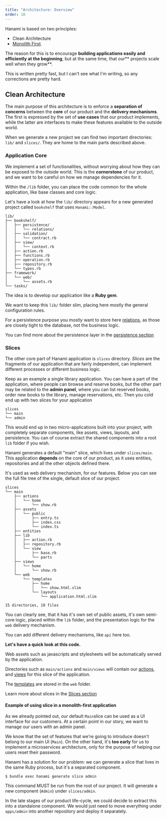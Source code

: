 ```yaml
---
title: "Architecture: Overview"
order: 10
---
```


Hanami is based on two principles:
- Clean Architecture
- [Monolith First](http://martinfowler.com/bliki/MonolithFirst.html).

The reason for this is to encourage **building applications easily and efficiently at the beginning**, but at the same time, that our** projects scale well when they grow**.

This is written pretty fast, but I can't see what I'm writing, so any corrections are pretty hard.


## Clean Architecture

The main purpose of this architecture is to enforce a **separation of concerns** between the **core** of our product and the **delivery mechanisms**.
The first is expressed by the set of **use cases** that our product implements, while the latter are interfaces to make these features available to the outside world.

When we generate a new project we can find two important directories: `lib/` and `slices/`.
They are home to the main parts described above.

### Application Core

We implement a set of functionalities, without worrying about how they can be exposed to the outside world.
This is the **cornerstone** of our product, and we want to be careful on how we manage dependencies for it.

Within the `/lib` folder, you can place the code common for the whole application, like base classes and core logic.

Let's have a look at how the `lib/` directory appears for a new generated project called `bookshelf` that uses `Hanami::Model`.

```shell
lib/
├── bookshelf/
│   ├── persistence/
│   │   └── relations/
│   ├── validation/
│   │   └── contract.rb
│   ├── view/
│   │   └── context.rb
│   ├── action.rb
│   ├── functions.rb
│   ├── operation.rb
│   ├── repository.rb
│   └── types.rb
├── framework/
│   └── web/
│       └── assets.rb
└── tasks/
```

The idea is to develop our application like a **Ruby gem**.

We want to keep this `lib/` folder slim, placing here mostly the general configuration rules.

For a persistence purpose you mostly want to store here [relations](/v2.0/persistence/relations), as those are closely tight to the database, not the business logic.

You can find more about the persistence layer in the [persistence section](/v2.0/persistence)

### Slices

The other core part of Hanami application is `slices` directory. *Slices* are the fragments of our application that are fairly independent, can implement different processes or different business logic.

Keep as an example a single library application. You can have a part of the application, where people can browse and reserve books, but the other part may be related to the **admin panel**, where you can list reserved books, order new books to the library, manage reservations, etc. Then you cold end up with two slices for your application

```shell
slices
└── main
└── admin
```

This would end up in two micro-applications built into your project, with completely separate components, like assets, views, layouts, and persistence. You can of course extract the shared components into a root `lib` folder if you wish.

Hanami generates a default "main" slice, which lives under `slices/main`.
This application **depends** on the core of our product, as it uses entities, repositories and all the other objects defined there.

It's used as web delivery mechanism, for our features. Below you can see the full file tree of the single, default slice of our project.

```shell
slices
└── main
    ├── actions
    │   └── home
    │       └── show.rb
    ├── assets
    │   └── public
    │       ├── entry.ts
    │       ├── index.css
    │       └── index.ts
    ├── entities
    ├── lib
    │   ├── action.rb
    │   ├── repository.rb
    │   └── view
    │       ├── base.rb
    │       └── parts
    ├── views
    │   └── home
    │       └── show.rb
    └── web
        └── templates
            ├── home
            │   └── show.html.slim
            └── layouts
                └── application.html.slim

15 directories, 10 files
```

You can clearly see, that it has it's own set of public assets, it's own semi-core logic, placed within the `lib` folder, and the presentation logic for the `web` delivery mechanism.

You can add different delivery mechanisms, like `api` here too.

**Let's have a quick look at this code.**

Web assets such as javascripts and stylesheets will be automatically served by the application.

Directories such as `main/actions` and `main/views` will contain our [actions](/v2.0/actions/overview), and [views](v2.0/views/overview) for this slice of the application.

The [templates](/v2.0/views/templates) are stored in the `web` folder.

Learn more about slices in the [Slices section](/v2.0/slices/overview)

#### Example of using slice in a  monolith-first application

As we already pointed out, our default `Main`slice can be used as a UI interface for our customers.
At a certain point in our story, we want to manage our users with an admin panel.

We know that the set of features that we're going to introduce doesn't belong to our main UI (`Main`).
On the other hand, it's **too early** for us to implement a microservices architecture, only for the purpose of helping our users reset their password.

Hanami has a solution for our problem: we can generate a slice that lives in the same Ruby process, but it's a separated component.

```shell
$ bundle exec hanami generate slice admin
```

This command MUST be run from the root of our project. It will generate a new component (`Admin`) under `slices/admin`.

In the late stages of our product life-cycle, we could decide to extract this into a standalone component.
We would just need to move everything under `apps/admin` into another repository and deploy it separately.
